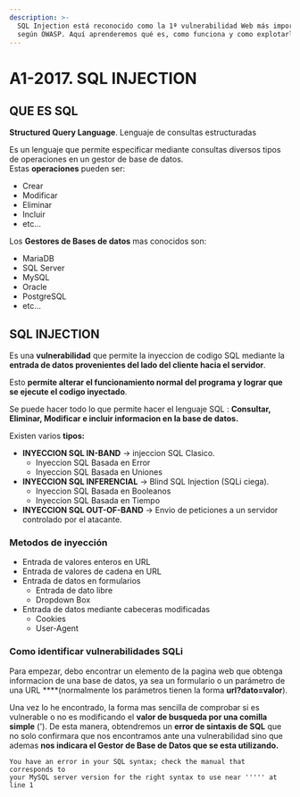 ```yaml
---
description: >-
  SQL Injection está reconocido como la 1ª vulnerabilidad Web más importante
  según OWASP. Aquí aprenderemos qué es, como funciona y como explotarlo.
---
```


# A1-2017. SQL INJECTION

## **QUE ES SQL**

 **Structured Query Language**. Lenguaje de consultas estructuradas

 Es un lenguaje que permite especificar mediante consultas diversos tipos de operaciones en un gestor de base de datos.  
 Estas **operaciones** pueden ser:

* Crear
* Modificar
* Eliminar
* Incluir
* etc...

 Los **Gestores de Bases de datos** mas conocidos son:

* MariaDB
* SQL Server
* MySQL
* Oracle
* PostgreSQL
* etc...

##  **SQL INJECTION**

Es una **vulnerabilidad** que permite la inyeccion de codigo SQL mediante la **entrada de datos provenientes del lado del cliente hacia el servidor**.

Esto **permite alterar el funcionamiento normal del programa y lograr que se ejecute el codigo inyectado**.

Se puede hacer todo lo que permite hacer el lenguaje SQL : **Consultar, Eliminar, Modificar e incluir informacion en la base de datos.**

Existen varios **tipos:**

* **INYECCION SQL IN-BAND** → injeccion SQL Clasico.
  * Inyeccion SQL Basada en Error
  * Inyeccion SQL Basada en Uniones
* **INYECCION SQL INFERENCIAL** → Blind SQL Injection \(SQLi ciega\).
  * Inyeccion SQL Basada en Booleanos
  * Inyeccion SQL Basada en Tiempo
* **INYECCION SQL OUT-OF-BAND** → Envio de peticiones a un servidor controlado por el atacante.

###  **Metodos de inyección**

* Entrada de valores enteros en URL
* Entrada de valores de cadena en URL
* Entrada de datos en formularios
  * Entrada de dato libre
  * Dropdown Box
* Entrada de datos mediante cabeceras modificadas
  * Cookies
  * User-Agent

###  **Como identificar vulnerabilidades SQLi**

Para empezar, debo encontrar un elemento de la pagina web que obtenga informacion de una base de datos, ya sea un formulario o un parámetro de una URL ****\(normalmente los parámetros tienen la forma **url?dato=valor**\).

Una vez lo he encontrado, la forma mas sencilla de comprobar si es vulnerable o no es modificando el **valor de busqueda por una comilla simple** \('\). De esta manera, obtendremos un **error de sintaxis de SQL** que no solo confirmara que nos encontramos ante una vulnerabilidad sino que ademas **nos indicara el Gestor de Base de Datos que se esta utilizando.**

```text
You have an error in your SQL syntax; check the manual that corresponds to 
your MySQL server version for the right syntax to use near ''''' at line 1
```

